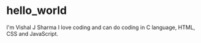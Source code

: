 # hello_world

I'm Vishal J Sharma
I love coding and can do coding in C language, HTML, CSS and JavaScript.
